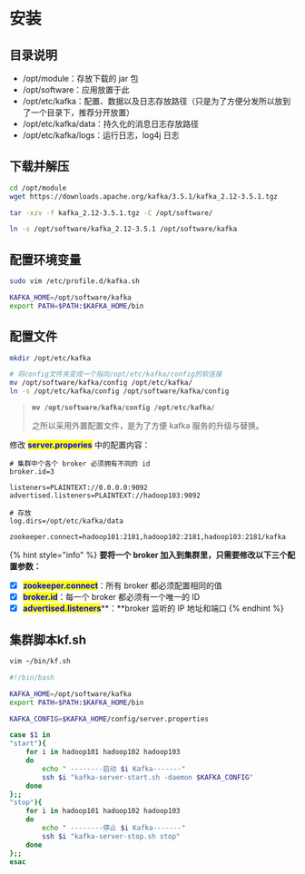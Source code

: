 # 安装

## 目录说明

* /opt/module：存放下载的 jar 包
* /opt/software：应用放置于此
* /opt/etc/kafka：配置、数据以及日志存放路径（只是为了方便分发所以放到了一个目录下，推荐分开放置）
* /opt/etc/kafka/data：持久化的消息日志存放路径
* /opt/etc/kafka/logs：运行日志，log4j 日志

## 下载并解压

```bash
cd /opt/module
wget https://downloads.apache.org/kafka/3.5.1/kafka_2.12-3.5.1.tgz
```

```bash
tar -xzv -f kafka_2.12-3.5.1.tgz -C /opt/software/
```

```bash
ln -s /opt/software/kafka_2.12-3.5.1 /opt/software/kafka
```

## 配置环境变量

```bash
sudo vim /etc/profile.d/kafka.sh
```

```bash
KAFKA_HOME=/opt/software/kafka
export PATH=$PATH:$KAFKA_HOME/bin
```

## 配置文件

```bash
mkdir /opt/etc/kafka

# 将config文件夹变成一个指向/opt/etc/kafka/config的软连接
mv /opt/software/kafka/config /opt/etc/kafka/
ln -s /opt/etc/kafka/config /opt/software/kafka/config
```

> <pre class="language-bash"><code class="lang-bash"><strong>mv /opt/software/kafka/config /opt/etc/kafka/
> </strong></code></pre>
>
> 之所以采用外置配置文件，是为了方便 kafka 服务的升级与替换。

修改 <mark style="color:blue;">**server.properies**</mark> 中的配置内容：

```properties
# 集群中个各个 broker 必须拥有不同的 id
broker.id=3
  ​
listeners=PLAINTEXT://0.0.0.0:9092
advertised.listeners=PLAINTEXT://hadoop103:9092
  ​
# 存放
log.dirs=/opt/etc/kafka/data
  ​
zookeeper.connect=hadoop101:2181,hadoop102:2181,hadoop103:2181/kafka
```

{% hint style="info" %}
**要将一个 broker 加入到集群里，只需要修改以下三个配置参数：**

* [x] <mark style="color:blue;">**zookeeper.connect**</mark>：所有 broker 都必须配置相同的值
* [x] <mark style="color:blue;">**broker.id**</mark>：每一个 broker 都必须有一个唯一的 ID
* [x] <mark style="color:blue;">**advertised.listeners**</mark>**：**broker 监听的 IP 地址和端口
{% endhint %}

## 集群脚本kf.sh

```bash
vim ~/bin/kf.sh
```

```bash
#!/bin/bash

KAFKA_HOME=/opt/software/kafka
export PATH=$PATH:$KAFKA_HOME/bin

KAFKA_CONFIG=$KAFKA_HOME/config/server.properties

case $1 in
"start"){
    for i in hadoop101 hadoop102 hadoop103
    do
        echo " --------启动 $i Kafka-------"
        ssh $i "kafka-server-start.sh -daemon $KAFKA_CONFIG"
    done
};;
"stop"){
    for i in hadoop101 hadoop102 hadoop103
    do
        echo " --------停止 $i Kafka-------"
        ssh $i "kafka-server-stop.sh stop"
    done
};;
esac
```
